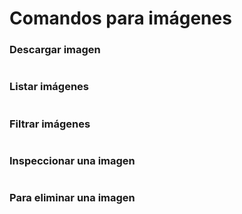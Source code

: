 # Comandos para imágenes

### Descargar imagen

```

```

### Listar imágenes

```

```

### Filtrar imágenes

```

```

### Inspeccionar una imagen

```

```


### Para eliminar una imagen

```

```